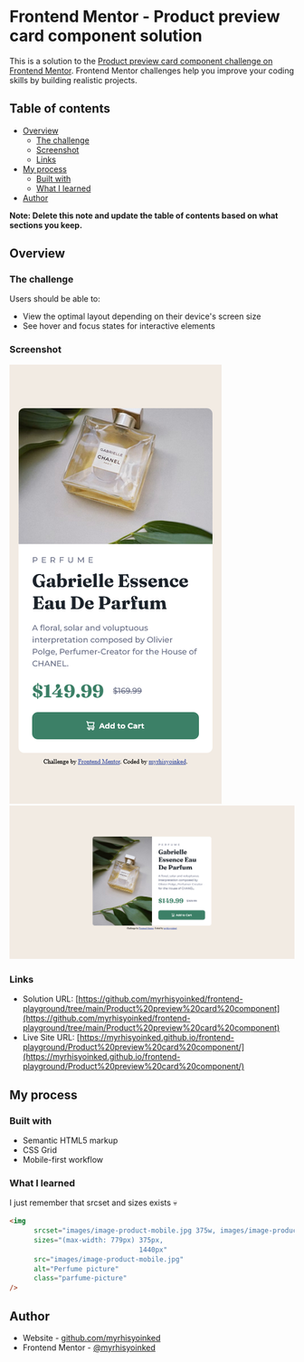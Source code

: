 # Frontend Mentor - Product preview card component solution

This is a solution to the [Product preview card component challenge on Frontend Mentor](https://www.frontendmentor.io/challenges/product-preview-card-component-GO7UmttRfa). Frontend Mentor challenges help you improve your coding skills by building realistic projects. 

## Table of contents

- [Overview](#overview)
  - [The challenge](#the-challenge)
  - [Screenshot](#screenshot)
  - [Links](#links)
- [My process](#my-process)
  - [Built with](#built-with)
  - [What I learned](#what-i-learned)
- [Author](#author)

**Note: Delete this note and update the table of contents based on what sections you keep.**

## Overview

### The challenge

Users should be able to:

- View the optimal layout depending on their device's screen size
- See hover and focus states for interactive elements

### Screenshot

![](images/ss-mobile.png)
![](images/ss-desktop.png)

### Links

- Solution URL: [https://github.com/myrhisyoinked/frontend-playground/tree/main/Product%20preview%20card%20component](https://github.com/myrhisyoinked/frontend-playground/tree/main/Product%20preview%20card%20component)
- Live Site URL: [https://myrhisyoinked.github.io/frontend-playground/Product%20preview%20card%20component/](https://myrhisyoinked.github.io/frontend-playground/Product%20preview%20card%20component/)

## My process

### Built with

- Semantic HTML5 markup
- CSS Grid
- Mobile-first workflow

### What I learned

I just remember that srcset and sizes exists :skull:
```html
<img 
      srcset="images/image-product-mobile.jpg 375w, images/image-product-desktop.jpg 1440w" 
      sizes="(max-width: 779px) 375px,
                                1440px"
      src="images/image-product-mobile.jpg"
      alt="Perfume picture" 
      class="parfume-picture"
/>
```

## Author

- Website - [github.com/myrhisyoinked](https://github.com/myrhisyoinked)
- Frontend Mentor - [@myrhisyoinked](https://www.frontendmentor.io/profile/myrhisyoinked)